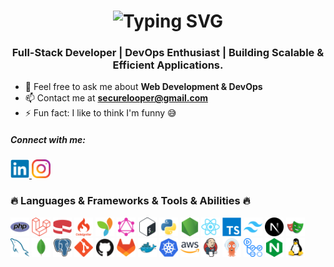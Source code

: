 <h1 align="center"> <img src="https://readme-typing-svg.herokuapp.com?font=Fira+Code&size=30&pause=1000&color=11F735&width=435&lines=Hi+%F0%9F%91%8B%2C+I'm+Sagar+Patel" alt="Typing SVG" /></h1>


<h3 align="center" font="50">Full-Stack Developer | DevOps Enthusiast | Building Scalable & Efficient Applications.</h3>

- 💬 Feel free to ask me about **Web Development & DevOps**
- 📫 Contact me at **securelooper@gmail.com**
- ⚡ Fun fact: I like to think I'm funny 😅


##### Connect with me:
<p>
<a href="https://www.linkedin.com/in/sagar-93-patel" target="blank"><img height="30" alt="linkedin" src="https://raw.githubusercontent.com/devicons/devicon/refs/heads/master/icons/linkedin/linkedin-original.svg" style="height: 30px;">
</a>
<a href="https://www.instagram.com/sagar_93_patel" target="blank"><img height="30" alt="instagram" src="https://raw.githubusercontent.com/psagar-dev/psagar-dev/refs/heads/main/images/instagram.svg" style="height: 30px;"></a>
</p>

<h3 align="left">🔥 Languages & Frameworks & Tools & Abilities 🔥</h3>

<p>
<a href="https://www.php.net/" arget="blank"><img height="30" alt="php" src="https://raw.githubusercontent.com/devicons/devicon/refs/heads/master/icons/php/php-original.svg" style="height: 30px;"></a>
<a href="https://laravel.com/" arget="blank"><img height="30" alt="laravel" src="https://raw.githubusercontent.com/devicons/devicon/refs/heads/master/icons/laravel/laravel-original.svg" style="height: 30px;"></a>
<a href="https://cakephp.org/" arget="blank"><img height="30" alt="cakephp" src="https://raw.githubusercontent.com/devicons/devicon/refs/heads/master/icons/cakephp/cakephp-original.svg" style="height: 30px;"></a>
<a href="https://codeigniter.com/" arget="blank"><img height="30" alt="codeigniter" src="https://raw.githubusercontent.com/devicons/devicon/refs/heads/master/icons/codeigniter/codeigniter-plain-wordmark.svg" style="height: 30px;"></a>
<a href="https://www.yiiframework.com/" arget="blank"><img height="30" alt="yii" src="https://raw.githubusercontent.com/devicons/devicon/refs/heads/master/icons/yii/yii-original.svg" style="height: 30px;"></a>
<a href="https://graphql.org/" arget="blank"><img height="30" alt="graphql" src="https://raw.githubusercontent.com/devicons/devicon/refs/heads/master/icons/graphql/graphql-plain.svg" style="height: 30px;"></a>
<a href="#" arget="blank"><img height="30" alt="bash" src="https://raw.githubusercontent.com/devicons/devicon/refs/heads/master/icons/bash/bash-original.svg" style="height: 30px;"></a>
<a href="https://www.python.org/" arget="blank"><img height="30" alt="python" src="https://raw.githubusercontent.com/devicons/devicon/refs/heads/master/icons/python/python-original.svg" style="height: 30px;"></a>
<a href="https://nodejs.org/en" arget="blank"><img height="30" alt="nodejs" src="https://raw.githubusercontent.com/devicons/devicon/refs/heads/master/icons/nodejs/nodejs-original.svg" style="height: 30px;"></a>
<a href="https://react.dev/" arget="blank"><img height="30" alt="react" src="https://raw.githubusercontent.com/devicons/devicon/refs/heads/master/icons/react/react-original.svg" style="height: 30px;"></a>
<a href="https://www.typescriptlang.org/" arget="blank"><img height="30" alt="typescript" src="https://raw.githubusercontent.com/devicons/devicon/refs/heads/master/icons/typescript/typescript-original.svg" style="height: 30px;"></a>
<a href="https://tailwindcss.com/" arget="blank"><img height="30" alt="tailwindcss" src="https://raw.githubusercontent.com/devicons/devicon/refs/heads/master/icons/tailwindcss/tailwindcss-original.svg" style="height: 30px;"></a>
<a href="https://nextjs.org/" arget="blank"><img height="30" alt="nextjs" src="https://raw.githubusercontent.com/devicons/devicon/refs/heads/master/icons/nextjs/nextjs-original.svg" style="height: 30px;"></a>
<a href="https://playwright.dev/" arget="blank"><img height="30" alt="playwright" src="https://raw.githubusercontent.com/devicons/devicon/refs/heads/master/icons/playwright/playwright-original.svg" style="height: 30px;"></a>
<a href="https://www.mysql.com/" arget="blank"><img height="30" alt="mysql" src="https://raw.githubusercontent.com/devicons/devicon/refs/heads/master/icons/mysql/mysql-original.svg" style="height: 30px;"></a>
<a href="https://www.mongodb.com/" arget="blank"><img height="30" alt="mongodb" src="https://raw.githubusercontent.com/devicons/devicon/refs/heads/master/icons/mongodb/mongodb-original.svg" style="height: 30px;"></a>
<a href="https://www.postgresql.org/" arget="blank"><img height="30" alt="postgresql" src="https://raw.githubusercontent.com/devicons/devicon/refs/heads/master/icons/postgresql/postgresql-original.svg" style="height: 30px;"></a>
<a href="https://git-scm.com/" arget="blank"><img height="30" alt="git" src="https://raw.githubusercontent.com/devicons/devicon/refs/heads/master/icons/git/git-original.svg" style="height: 30px;"></a>
<a href="https://github.com/" arget="blank"><img height="30" alt="github" src="https://raw.githubusercontent.com/devicons/devicon/refs/heads/master/icons/github/github-original.svg" style="height: 30px;"></a>
<a href="https://about.gitlab.com/" arget="blank"><img height="30" alt="gitlab" src="https://raw.githubusercontent.com/devicons/devicon/refs/heads/master/icons/gitlab/gitlab-original.svg" style="height: 30px;"></a>
<a href="https://www.docker.com/" arget="blank"><img height="30" alt="docker" src="https://raw.githubusercontent.com/devicons/devicon/refs/heads/master/icons/docker/docker-original.svg" style="height: 30px;"></a>
<a href="https://kubernetes.io/" arget="blank"><img height="30" alt="kubernetes" src="https://raw.githubusercontent.com/devicons/devicon/refs/heads/master/icons/kubernetes/kubernetes-original.svg" style="height: 30px;"></a>
<a href="https://aws.amazon.com/" arget="blank"><img height="30" alt="aws" src="https://raw.githubusercontent.com/devicons/devicon/refs/heads/master/icons/amazonwebservices/amazonwebservices-original-wordmark.svg" style="height: 30px;"></a>
<a href="https://www.jenkins.io/" arget="blank"><img height="30" alt="jenkins" src="https://raw.githubusercontent.com/devicons/devicon/refs/heads/master/icons/jenkins/jenkins-original.svg" style="height: 30px;"></a>
<a href="https://argoproj.github.io/cd/" arget="blank"><img height="30" alt="argocd" src="https://raw.githubusercontent.com/devicons/devicon/refs/heads/master/icons/argocd/argocd-original.svg" style="height: 30px;"></a>
<a href="https://github.com/features/actions" arget="blank"><img height="30" alt="githubactions" src="https://raw.githubusercontent.com/devicons/devicon/refs/heads/master/icons/githubactions/githubactions-original.svg" style="height: 30px;"></a>
<a href="https://nginx.org/" arget="blank"><img height="30" alt="nginx" src="https://raw.githubusercontent.com/devicons/devicon/refs/heads/master/icons/nginx/nginx-original.svg" style="height: 30px;"></a>
<a href="https://ubuntu.com/" arget="blank"><img height="30" alt="linux" src="https://raw.githubusercontent.com/devicons/devicon/refs/heads/master/icons/linux/linux-original.svg" style="height: 30px;"></a>
</p>